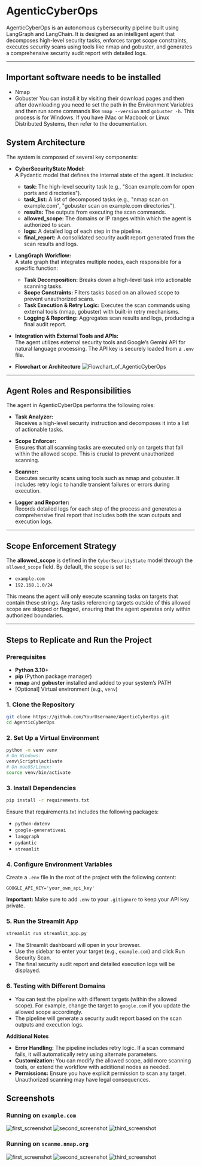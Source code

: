 # AgenticCyberOps

AgenticCyberOps is an autonomous cybersecurity pipeline built using LangGraph and LangChain. It is designed as an intelligent agent that decomposes high-level security tasks, enforces target scope constraints, executes security scans using tools like nmap and gobuster, and generates a comprehensive security audit report with detailed logs.

---

## Important software needs to be installed
- Nmap
- Gobuster
You can install it by visiting their download pages and then after downloading you need to set the path in the Environment Variables and then run some commands like `nmap --version` and `gobuster -h`.
This process is for Windows. If you have iMac or Macbook or Linux Distributed Systems, then refer to the documentation. 

## System Architecture

The system is composed of several key components:

- **CyberSecurityState Model:**  
  A Pydantic model that defines the internal state of the agent. It includes:
  - **task:** The high-level security task (e.g., "Scan example.com for open ports and directories").
  - **task_list:** A list of decomposed tasks (e.g., "nmap scan on example.com", "gobuster scan on example.com directories").
  - **results:** The outputs from executing the scan commands.
  - **allowed_scope:** The domains or IP ranges within which the agent is authorized to scan.
  - **logs:** A detailed log of each step in the pipeline.
  - **final_report:** A consolidated security audit report generated from the scan results and logs.

- **LangGraph Workflow:**  
  A state graph that integrates multiple nodes, each responsible for a specific function:
  - **Task Decomposition:** Breaks down a high-level task into actionable scanning tasks.
  - **Scope Constraints:** Filters tasks based on an allowed scope to prevent unauthorized scans.
  - **Task Execution & Retry Logic:** Executes the scan commands using external tools (nmap, gobuster) with built-in retry mechanisms.
  - **Logging & Reporting:** Aggregates scan results and logs, producing a final audit report.

- **Integration with External Tools and APIs:**  
  The agent utilizes external security tools and Google’s Gemini API for natural language processing. The API key is securely loaded from a `.env` file.

- **Flowchart or Architecture**
![Flowchart_of_AgenticCyberOps](https://github.com/Vishal-sys-code/AgenticCyberOps/blob/main/Flowchart.jpg)

---

## Agent Roles and Responsibilities

The agent in AgenticCyberOps performs the following roles:

- **Task Analyzer:**  
  Receives a high-level security instruction and decomposes it into a list of actionable tasks.

- **Scope Enforcer:**  
  Ensures that all scanning tasks are executed only on targets that fall within the allowed scope. This is crucial to prevent unauthorized scanning.

- **Scanner:**  
  Executes security scans using tools such as nmap and gobuster. It includes retry logic to handle transient failures or errors during execution.

- **Logger and Reporter:**  
  Records detailed logs for each step of the process and generates a comprehensive final report that includes both the scan outputs and execution logs.

---

## Scope Enforcement Strategy

The **allowed_scope** is defined in the `CyberSecurityState` model through the `allowed_scope` field. By default, the scope is set to:

- `example.com`
- `192.168.1.0/24`

This means the agent will only execute scanning tasks on targets that contain these strings. Any tasks referencing targets outside of this allowed scope are skipped or flagged, ensuring that the agent operates only within authorized boundaries.

---

## Steps to Replicate and Run the Project

### Prerequisites

- **Python 3.10+**
- **pip** (Python package manager)
- **nmap** and **gobuster** installed and added to your system’s PATH
- [Optional] Virtual environment (e.g., `venv`)

### 1. Clone the Repository

```bash
git clone https://github.com/YourUsername/AgenticCyberOps.git
cd AgenticCyberOps
```

### 2. Set Up a Virtual Environment
```bash
python -m venv venv
# On Windows:
venv\Scripts\activate
# On macOS/Linux:
source venv/bin/activate
```

### 3. Install Dependencies

```bash
pip install -r requirements.txt
```
Ensure that requirements.txt includes the following packages:
- `python-dotenv`
- `google-generativeai`
- `langgraph`
- `pydantic`
- `streamlit`

### 4. Configure Environment Variables
Create a `.env` file in the root of the project with the following content:
```
GOOGLE_API_KEY='your_own_api_key'
```
**Important:** 
Make sure to add `.env` to your `.gitignore` to keep your API key private.

### 5. Run the Streamlit App
```bash
streamlit run streamlit_app.py
```

- The Streamlit dashboard will open in your browser.
- Use the sidebar to enter your target (e.g., `example.com`) and click Run Security Scan.
- The final security audit report and detailed execution logs will be displayed.

### 6. Testing with Different Domains
- You can test the pipeline with different targets (within the allowed scope). For example, change the target to `google.com` if you update the allowed scope accordingly.
- The pipeline will generate a security audit report based on the scan outputs and execution logs.

**Additional Notes**
- **Error Handling:** The pipeline includes retry logic. If a scan command fails, it will automatically retry using alternate parameters.
- **Customization:** You can modify the allowed scope, add more scanning tools, or extend the workflow with additional nodes as needed.
- **Permissions:** Ensure you have explicit permission to scan any target. Unauthorized scanning may have legal consequences.

## **Screenshots**
### **Running on `example.com`**
![first_screenshot](https://github.com/Vishal-sys-code/AgenticCyberOps/blob/main/Images/example-1-ss.png)
![second_screenshot](https://github.com/Vishal-sys-code/AgenticCyberOps/blob/main/Images/example-2-ss.png)
![third_screenshot](https://github.com/Vishal-sys-code/AgenticCyberOps/blob/main/Images/example-3-ss.png)

### **Running on `scanme.nmap.org`**
![first_screenshot](https://github.com/Vishal-sys-code/AgenticCyberOps/blob/main/Images/example-4-ss.png)
![second_screenshot](https://github.com/Vishal-sys-code/AgenticCyberOps/blob/main/Images/example-5-ss.png)
![third_screenshot](https://github.com/Vishal-sys-code/AgenticCyberOps/blob/main/Images/example-6-ss.png)

